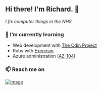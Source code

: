 ## Hi there!  I'm Richard. 👋
*I fix computer things in the NHS.*

### 🌱 I’m currently learning
- Web development with [The Odin Project](https://www.theodinproject.com/)
- Ruby with [Exercism](https://exercism.io/)
- Azure administration ([AZ-104](https://docs.microsoft.com/en-us/learn/certifications/exams/az-104))

### 📫 Reach me on
[![image](https://img.shields.io/badge/LinkedIn-0077B5?style=for-the-badge&logo=linkedin&logoColor=white "LinkedIn")](https://www.linkedin.com/in/richard-sistern-850057b4/)




<!--
**richard-sistern/richard-sistern** is a ✨ _special_ ✨ repository because its `README.md` (this file) appears on your GitHub profile.

Here are some ideas to get you started:

- 🔭 I’m currently working on ...
- 🌱 I’m currently learning ...
- 👯 I’m looking to collaborate on ...
- 🤔 I’m looking for help with ...
- 💬 Ask me about ...
- 📫 How to reach me: ...
- 😄 Pronouns: ...
- ⚡ Fun fact: ...
-->
